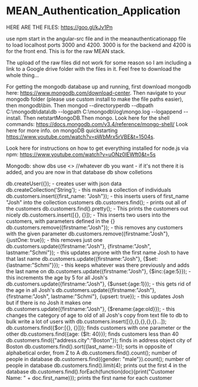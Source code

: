 # MEAN_Authentication_Application

HERE ARE THE FILES: https://goo.gl/kJv1Pn

use npm start in the angular-src file and in the meanauthenticationapp file to load localhost ports 3000 and 4200. 3000 is for the backend and 4200 is for the front end. This is for the raw MEAN stack.

The upload of the raw files did not work for some reason so I am including a link to a Google drive folder with the files in it. Feel free to download the whole thing...

For getting the mongodb database up and running, first download mongodb here: https://www.mongodb.com/download-center.
Then navigate to your mongodb folder (please use custom install to make the file paths easier), then mongodb\bin.
Then mongod --directoryperdb --dbpath C:\mongodb\data\db --logpath C:\mongodb\log\mongo.log --logappend --install.
Then netstartMongoDB.Then mongo.
Look here for the shell commands: https://docs.mongodb.com/v3.4/reference/mongo-shell/
Look here for more info. on mongoDB quickstarting https://www.youtube.com/watch?v=pWbMrx5rVBE&t=1504s.

Look here for instructions on how to get everything installed for node.js via npm: https://www.youtube.com/watch?v=uONz0lEWft0&t=5s

Mongodb:
show dbs
use <> //whatever db you want - if it's not there it is added, and you are now in that database
db
show colletions

db.createUser({}); - creates user with json data
db.createCollection('String'); - this makes a collection of individuals
db.customers.insert({first_name: "Josh"}); - this inserts users of first_name "Josh" into the collection customers
db.customers.find(); - prints out all of the customers
db.customers.find().pretty(); - This prints the customers out nicely
db.customers.insert([{}, {}]); - This inserts two users into the customers, with parameters defined in the {}
db.customers.remove({firstname:"Josh"}); - this removes any customers with the given parameter
db.customers.remove({firstname:"Josh"}, {justOne: true}); - this removes just one
db.customers.update({firstname:"Josh"}, {firstname:"Josh", lastname:"Schmi"}); - this updates anyone with the first name Josh to have that last name
db.customers.update({firstname:"Josh"}, {$set:{lastname:"Schmi"}}); - this keeps whatever was there previously and adds the last name on
db.customers.update({firstname:"Josh"}, {$inc:{age:5}}); - this increments the age by 5 for all Josh's
db.customers.update({firstname:"Josh"}, {$unset:{age:1}}); - this gets rid of the age in all Josh's
db.customers.update({firstname:"Josh"}, {firstname:"Josh", lastname:"Schmi"}, {upsert: true}); - this updates Josh but if there is no Josh it makes one
db.customers.update({firstname:"Josh"}, {$rename:{age:old}}); - this changes the category of age to old of all Josh's
copy from text file to db to bulk write a lot of users with db.customers.insert([{},{},{},{},{}...]);
db.customers.find({$or:[{}, {}]}); finds customers with one parameter or the other
db.customers.find({age: {$lt: 40}}); finds customers less than 40
db.customers.find({"address.city":"Boston"}); finds in address object city of Boston
db.customers.find().sort({last_name:-1}); sorts in opposite of alphabetical order, from Z to A
db.customers.find().count(); number of people in database
db.customers.find({gender: "male"}).count(); number of people in database
db.customers.find().limit(4); prints out the first 4 in the database
db.customers.find().forEach(function(doc){print("Customer Name: " + doc.first_name)}); prints the first name for each customer
